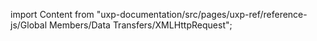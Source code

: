 
import Content from "uxp-documentation/src/pages/uxp-ref/reference-js/Global Members/Data Transfers/XMLHttpRequest";

<Content query="product=xd"/>
